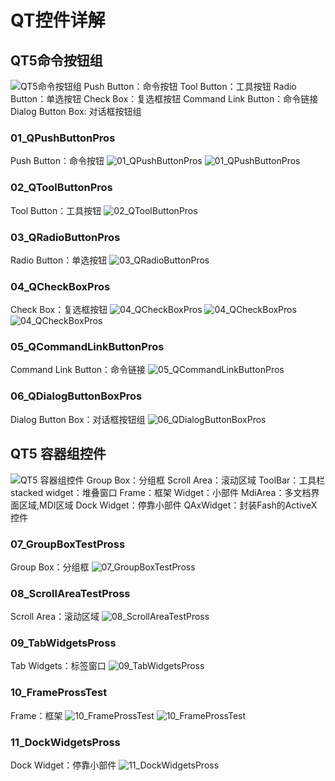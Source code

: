 # QT控件详解

## QT5命令按钮组

![QT5命令按钮组](00.material_lib\00-1.JPG)
Push Button：命令按钮
Tool Button：工具按钮
Radio Button：单选按钮
Check Box：复选框按钮
Command Link Button：命令链接
Dialog Button Box: 对话框按钮组

### 01_QPushButtonPros

Push Button：命令按钮
![01_QPushButtonPros](00.material_lib\01-1.JPG)
![01_QPushButtonPros](00.material_lib\01-2.JPG)

### 02_QToolButtonPros

Tool Button：工具按钮
![02_QToolButtonPros](00.material_lib\02-1.JPG)

### 03_QRadioButtonPros

Radio Button：单选按钮
![03_QRadioButtonPros](00.material_lib\03-1.JPG)

### 04_QCheckBoxPros

Check Box：复选框按钮
![04_QCheckBoxPros](00.material_lib\04-1.JPG)
![04_QCheckBoxPros](00.material_lib\04-2.JPG)
![04_QCheckBoxPros](00.material_lib\04-3.JPG)

### 05_QCommandLinkButtonPros

Command Link Button：命令链接
![05_QCommandLinkButtonPros](00.material_lib\05-1.JPG)

### 06_QDialogButtonBoxPros

Dialog Button Box：对话框按钮组
![06_QDialogButtonBoxPros](00.material_lib\06-1.JPG)

## QT5 容器组控件

![QT5 容器组控件](00.material_lib\00-2.JPG)
Group Box：分组框
Scroll Area：滚动区域
ToolBar：工具栏
stacked widget：堆叠窗口
Frame：框架
Widget：小部件
MdiArea：多文档界面区域,MDI区域
Dock Widget：停靠小部件
QAxWidget：封装Fash的ActiveX控件

### 07_GroupBoxTestPross

Group Box：分组框
![07_GroupBoxTestPross](00.material_lib\07-1.JPG)

### 08_ScrollAreaTestPross

Scroll Area：滚动区域
![08_ScrollAreaTestPross](00.material_lib\08-1.JPG)

### 09_TabWidgetsPross

Tab Widgets：标签窗口
![09_TabWidgetsPross](00.material_lib\09-1.JPG)

### 10_FrameProssTest

Frame：框架
![10_FrameProssTest](00.material_lib\10-1.JPG)
![10_FrameProssTest](00.material_lib\10-2.JPG)

### 11_DockWidgetsPross

Dock Widget：停靠小部件
![11_DockWidgetsPross](00.material_lib\11-1.JPG)
